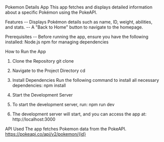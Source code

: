 Pokemon Details App
This app fetches and displays detailed information about a specific Pokémon using the PokeAPI.

Features
-- Displays Pokémon details such as name, ID, weight, abilities, and stats.
-- A "Back to Home" button to navigate to the homepage.

Prerequisites
-- Before running the app, ensure you have the following installed:
    Node.js 
    npm for managing dependencies

How to Run the App
1. Clone the Repository
  git clone <repository-url>

2. Navigate to the Project Directory
  cd <project-folder>

3. Install Dependencies
Run the following command to install all necessary dependencies:
npm install

4. Start the Development Server
1. To start the development server, run:
  npm run dev

2. The development server will start, and you can access the app at:
  http://localhost:3000

API Used
The app fetches Pokemon data from the PokeAPI. 
https://pokeapi.co/api/v2/pokemon/{id}
